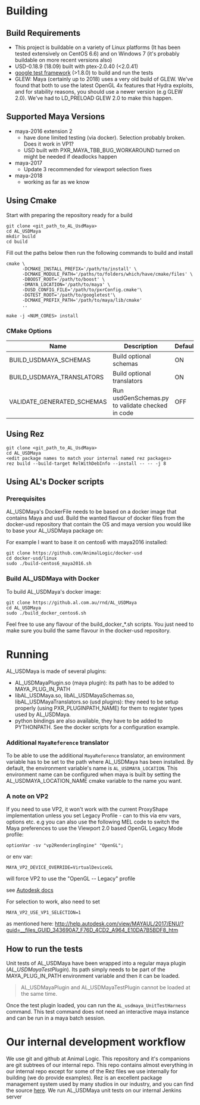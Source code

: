 # Building

## Build Requirements
- This project is buildable on a variety of Linux platforms (It has been tested extensively on CentOS 6.6) and on Windows 7 (it's probably buildable on more recent versions also)
- USD-0.18.9 (18.09) built with ptex-2.0.40 (<2.0.41)
- [google test framework](https://github.com/google/googletest) (>1.8.0) to build and run the tests
- GLEW: Maya (certainly up to 2018) uses a very old build of GLEW. We've found that both to use the latest OpenGL 4x features that Hydra exploits, and for stability reasons, you should use a newer version (e.g GLEW 2.0). We've had to LD_PRELOAD GLEW 2.0 to make this happen. 

## Supported Maya Versions 
+ maya-2016 extension 2
  - have done limited testing (via docker). Selection probably broken. Does it work in VP1?
  - USD built with PXR_MAYA_TBB_BUG_WORKAROUND turned on might be needed if deadlocks happen
+ maya-2017
  - Update 3 recommended for viewport selection fixes
+ maya-2018
  - working as far as we know

## Using Cmake

Start with preparing the repository ready for a build

```
git clone <git_path_to_AL_UsdMaya>
cd AL_USDMaya
mkdir build
cd build
```

Fill out the paths below then run the following commands to build and install
```
cmake \
      -DCMAKE_INSTALL_PREFIX='/path/to/install' \
      -DCMAKE_MODULE_PATH='/paths/to/folders/which/have/cmake/files' \
      -DBOOST_ROOT='/path/to/boost' \
      -DMAYA_LOCATION='/path/to/maya' \
      -DUSD_CONFIG_FILE='/path/to/pxrConfig.cmake'\
      -DGTEST_ROOT='/path/to/googletest'\
      -DCMAKE_PREFIX_PATH='/path/to/maya/lib/cmake'
      ..

make -j <NUM_CORES> install
```

### CMake Options

Name | Description | Default
--- | --- | ---
BUILD_USDMAYA_SCHEMAS | Build optional schemas | ON
BUILD_USDMAYA_TRANSLATORS | Build optional translators | ON
VALIDATE_GENERATED_SCHEMAS | Run usdGenSchemas.py to validate checked in code | OFF

## Using Rez
```
git clone <git_path_to_AL_UsdMaya>
cd AL_USDMaya
<edit package names to match your internal named rez packages>
rez build --build-target RelWithDebInfo --install -- -- -j 8
```

## Using AL's Docker scripts

### Prerequisites

AL_USDMaya's DockerFile needs to be based on a docker image that contains Maya and usd. Build the wanted flavour of docker files from the docker-usd repository that contain the OS and maya version you would like to base your AL_USDMaya package on:

For example I want to base it on centos6 with maya2016 installed:
```
git clone https://github.com/AnimalLogic/docker-usd
cd docker-usd/linux
sudo ./build-centos6_maya2016.sh
```

### Build AL_USDMaya with Docker

To build AL_USDMaya's docker image:
```
git clone https://github.al.com.au/rnd/AL_USDMaya
cd AL_USDMaya
sudo ./build_docker_centos6.sh
```
Feel free to use any flavour of the build_docker_*.sh scripts. You just need to make sure you build the same flavour in the docker-usd repository.

# Running

AL_USDMaya is made of several plugins:
- AL_USDMayaPlugin.so (maya plugin): its path has to be added to MAYA_PLUG_IN_PATH
- libAL_USDMaya.so, libAL_USDMayaSchemas.so, libAL_USDMayaTranslators.so (usd plugins): they need to be setup properly (using PXR_PLUGINPATH_NAME) for them to register types used by AL_USDMaya.
- python bindings are also available, they have to be added to PYTHONPATH.
See the docker scripts for a configuration example.

### Additional `MayaReference` translator

To be able to use the additional `MayaReference` translator, an environment variable has to be set to the path where AL_USDMaya has been installed. By default, the environment variable's name is `AL_USDMAYA_LOCATION`.
This environment name can be configured when maya is built by setting the AL_USDMAYA_LOCATION_NAME cmake variable to the name you want.

### A note on VP2
If you need to use VP2, it won't work with the current ProxyShape implementation unless you set Legacy Profile - can to this via env vars, options etc.
e.g you can also use the following MEL code to switch the Maya preferences to use the Viewport 2.0 based OpenGL Legacy Mode profile:
```
optionVar -sv "vp2RenderingEngine" "OpenGL";
```
or env var:
```
MAYA_VP2_DEVICE_OVERRIDE=VirtualDeviceGL 
```
will force VP2 to use the "OpenGL -- Legacy" profile

see [Autodesk docs](https://knowledge.autodesk.com/support/maya/learn-explore/caas/CloudHelp/cloudhelp/2017/ENU/Maya/files/GUID-4928A912-DA6C-4734-863B-AB5959DA73C9-htm.html)

For selection to work, also need to set
```
MAYA_VP2_USE_VP1_SELECTION=1 
```
as mentioned here:
http://help.autodesk.com/view/MAYAUL/2017/ENU/?guid=__files_GUID_343690A7_F76D_4CD2_A964_E10DA7B5BDF8_htm

## How to run the tests ##
Unit tests of AL_USDMaya have been wrapped into a regular maya plugin (_AL_USDMayaTestPlugin_). Its path simply needs to be part of the MAYA_PLUG_IN_PATH environment variable and then it can be loaded.

> AL_USDMayaPlugin and AL_USDMayaTestPlugin cannot be loaded at the same time.

Once the test plugin loaded, you can run the `AL_usdmaya_UnitTestHarness` command. This test command does not need an interactive maya instance and can be run in a maya batch session.


# Our internal development workflow
We use git and github at Animal Logic. This repository and it's companions are git subtrees of our internal repo. This repo contains almost everything in our internal repo except for some of the Rez files we use internally for building (we do provide examples). Rez is an excellent package management system used by many studios in our industry, and you can find the source [here](https://github.com/nerdvegas/rez). We run AL_USDMaya unit tests on our internal Jenkins server

